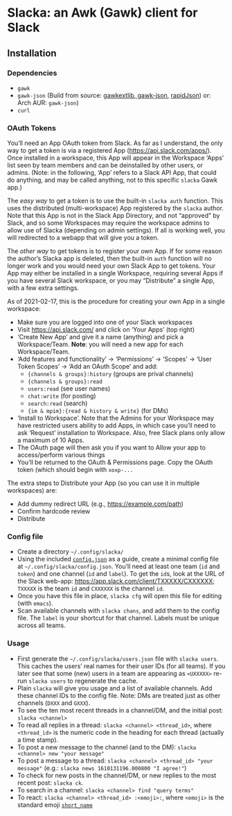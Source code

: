 # Slacka: an Awk (Gawk) client for Slack

## Installation

### Dependencies

 * `gawk`
 * `gawk-json` (Build from source:
   [gawkextlib, gawk-json](https://sourceforge.net/p/gawkextlib/),
   [rapidJson](https://rapidjson.org/)) or: Arch AUR: `gawk-json`)
 * `curl`

### OAuth Tokens

You’ll need an App OAuth token from Slack. As far as I understand, the
only way to get a token is via a registered App
(<https://api.slack.com/apps/>). Once installed in a workspace, this
App will appear in the Workspace ‘Apps’ list seen by team members and
can be deinstalled by other users, or admins. (Note: in the following,
‘App’ refers to a Slack API App, that could do anything, and may be
called anything, not to this specific `slacka` Gawk app.)

The _easy way_ to get a token is to use the built-in `slacka auth`
function. This uses the distributed (multi-workspace) App registered
by the `slacka` author.  Note that this App is not in the Slack App
Directory, and not “approved” by Slack, and so some Workspaces may
require the workspace admins to allow use of Slacka (depending on
admin settings). If all is working well, you will redirected to a
webapp that will give you a token.

The _other way_ to get tokens is to register your own App.  If for
some reason the author’s Slacka app is deleted, then the built-in
`auth` function will no longer work and you would need your own Slack
App to get tokens.  Your App may either be installed in a single
Workspace, requiring several Apps if you have several Slack workspace,
or you may “Distribute” a single App, with a few extra settings.

As of 2021-02-17, this is the procedure for creating your own App in a
single workspace:

 * Make sure you are logged into one of your Slack workspaces
 * Visit <https://api.slack.com/> and click on ‘Your Apps’ (top right)
 * ‘Create New App’ and give it a name (anything) and pick a
   Workspace/Team. **Note**: you will need a new app for each
   Workspace/Team.
 * ‘Add features and functionality’ -> ‘Permissions’ -> ‘Scopes’ ->
   ‘User Token Scopes’ -> ‘Add an OAuth Scope’ and add:
    * `{channels & groups}:history` (groups are prival channels)
    * `{channels & groups}:read`
    * `users:read` (see user names)
    * `chat:write` (for posting)
    * `search:read` (search)
    * `{im & mpim}:{read & history & write}` (for DMs)
 * ‘Install to Workspace’. Note that the Admins for your Workspace may
   have restricted users ability to add Apps, in which case you’ll
   need to ask ‘Request’ installation to Workspace. Also, free Slack
   plans only allow a maximum of 10 Apps.
 * The OAuth page will then ask you if you want to Allow your app to
   access/perform various things
 * You’ll be returned to the OAuth & Permissions page. Copy the OAuth
   token (which should begin with `xoxp-...`

The extra steps to Distribute your App (so you can use it in multiple
workspaces) are:

 * Add dummy redirect URL (e.g., <https://example.com/path>)
 * Confirm hardcode review
 * Distribute

### Config file

 * Create a directory `~/.config/slacka/`
 * Using the included [`config.json`](config.json) as a guide, create
   a minimal config file at `~/.config/slacka/config.json`. You’ll
   need at least one team (`id` and `token`) and one channel (`id` and
   `label`). To get the `id`s, look at the URL of the Slack web-app:
   <https://app.slack.com/client/TXXXXX/CXXXXXX>; `TXXXXX` is the team
   `id` and `CXXXXXX` is the channel `id`. 
 * Once you have this file in place, `slacka cfg` will open this file
   for editing (with `emacs`).
 * Scan available channels with `slacka chans`, and add them to the
   config file.  The `label` is your shortcut for that channel. Labels
   must be unique across all teams.

### Usage

 * First generate the `~/.config/slacka/users.json` file with `slacka
   users`. This caches the users’ real names for their user IDs (for
   all teams). If you later see that some (new) users in a team are
   appearing as `<UXXXXX>` re-run `slacka users` to regenerate the
   cache.
 * Plain `slacka` will give you usage and a list of available
   channels. Add these channel IDs to the config file. Note: DMs are
   treated just as other channels (`DXXX` and `GXXX`).
 * To see the ten most recent threads in a channel/DM, and the initial
   post: `slacka <channel>`
 * To read all replies in a thread: `slacka <channel> <thread_id>`,
   where `<thread_id>` is the numeric code in the heading for each
   thread (actually a time stamp).
 * To post a new message to the channel (and to the DM): `slacka
   <channel> new "your message"`
 * To post a message to a thread: `slacka <channel> <thread_id> "your
   message"` (e.g.: `slacka news 1610131196.000800 "I agree!"`)
 * To check for new posts in the channel/DM, or new replies to the most
   recent post: `slacka ck`.
 * To search in a channel: `slacka <channel> find "query terms"`
 * To react: `slacka <channel> <thread_id> :<emoji>:`, where `<emoji>`
   is the standard emoji [`short_name`](https://raw.githubusercontent.com/iamcal/emoji-data/master/emoji.json)


